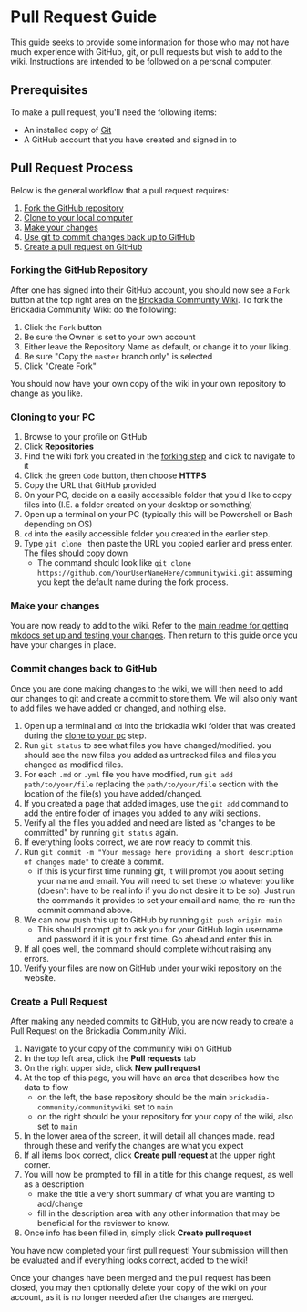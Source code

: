 # Pull Request Guide
This guide seeks to provide some information for those who may not have much experience with GitHub, git, or pull requests but wish to add to the wiki.
Instructions are intended to be followed on a personal computer. 

## Prerequisites
To make a pull request, you'll need the following items:

- An installed copy of [Git](https://git-scm.com/downloads)
- A GitHub account that you have created and signed in to

## Pull Request Process
Below is the general workflow that a pull request requires:

1. [Fork the GitHub repository](#forking-the-github-repository)
1. [Clone to your local computer](#cloning-to-your-pc)
1. [Make your changes](#make-your-changes)
1. [Use git to commit changes back up to GitHub](#commit-changes-back-to-github)
1. [Create a pull request on GitHub](#create-a-pull-request)


### Forking the GitHub Repository

After one has signed into their GitHub account, you should now see a `Fork` button at the top right area on the [Brickadia Community Wiki](https://brickadia-community.github.io/communitywiki/). 
To fork the Brickadia Community Wiki: do the following:

1. Click the `Fork` button
1. Be sure the Owner is set to your own account
1. Either leave the Repository Name as default, or change it to your liking. 
1. Be sure "Copy the `master` branch only" is selected
1. Click "Create Fork"

You should now have your own copy of the wiki in your own repository to change as you like. 

### Cloning to your PC
1. Browse to your profile on GitHub
1. Click **Repositories**
1. Find the wiki fork you created in the [forking step](#forking-the-github-repository) and click to navigate to it
1. Click the green `Code` button, then choose **HTTPS**
1. Copy the URL that GitHub provided
1. On your PC, decide on a easily accessible folder that you'd like to copy files into (I.E. a folder created on your desktop or something)
1. Open up a terminal on your PC (typically this will be Powershell or Bash depending on OS)
1. `cd` into the easily accessible folder you created in the earlier step. 
1. Type `git clone ` then paste the URL you copied earlier and press enter. The files should copy down
    - The command should look like `git clone https://github.com/YourUserNameHere/communitywiki.git` assuming you kept the default name during the fork process.

### Make your changes
You are now ready to add to the wiki. 
Refer to the [main readme for getting mkdocs set up and testing your changes](README.md).
Then return to this guide once you have your changes in place. 

### Commit changes back to GitHub
Once you are done making changes to the wiki, we will then need to add our changes to git and create a commit to store them. 
We will also only want to add files we have added or changed, and nothing else. 

1. Open up a terminal and `cd` into the brickadia wiki folder that was created during the [clone to your pc](#cloning-to-your-pc) step. 
1. Run `git status` to see what files you have changed/modified. you should see the new files you added as untracked files and files you changed as modified files. 
1. For each `.md` or `.yml` file you have modified, run `git add path/to/your/file` replacing the `path/to/your/file` section with the location of the file(s) you have added/changed.
1. If you created a page that added images, use the `git add` command to add the entire folder of images you added to any wiki sections.
1. Verify all the files you added and need are listed as "changes to be committed" by running `git status` again.
1. If everything looks correct, we are now ready to commit this. 
1. Run `git commit -m "Your message here providing a short description of changes made"` to create a commit.
    - if this is your first time running git, it will prompt you about setting your name and email. You will need to set these to whatever you like (doesn't have to be real info if you do not desire it to be so). Just run the commands it provides to set your email and name, the re-run the commit command above. 
1. We can now push this up to GitHub by running `git push origin main`
    - This should prompt git to ask you for your GitHub login username and password if it is your first time. Go ahead and enter this in.
1. If all goes well, the command should complete without raising any errors.
1. Verify your files are now on GitHub under your wiki repository on the website.

### Create a Pull Request
After making any needed commits to GitHub, you are now ready to create a Pull Request on the Brickadia Community Wiki. 

1. Navigate to your copy of the community wiki on GitHub
1. In the top left area, click the **Pull requests** tab
1. On the right upper side, click **New pull request**
1. At the top of this page, you will have an area that describes how the data to flow
    - on the left, the base repository should be the main `brickadia-community/communitywiki` set to `main`
    - on the right should be your repository for your copy of the wiki, also set to `main`
1. In the lower area of the screen, it will detail all changes made. read through these and verify the changes are what you expect
1. If all items look correct, click **Create pull request** at the upper right corner.
1. You will now be prompted to fill in a title for this change request, as well as a description
    - make the title a very short summary of what you are wanting to add/change
    - fill in the description area with any other information that may be beneficial for the reviewer to know. 
1. Once info has been filled in, simply click **Create pull request** 

You have now completed your first pull request! Your submission will then be evaluated and if everything looks correct, added to the wiki!

Once your changes have been merged and the pull request has been closed, you may then optionally delete your copy of the wiki on your account, as it is no longer needed after the changes are merged. 
